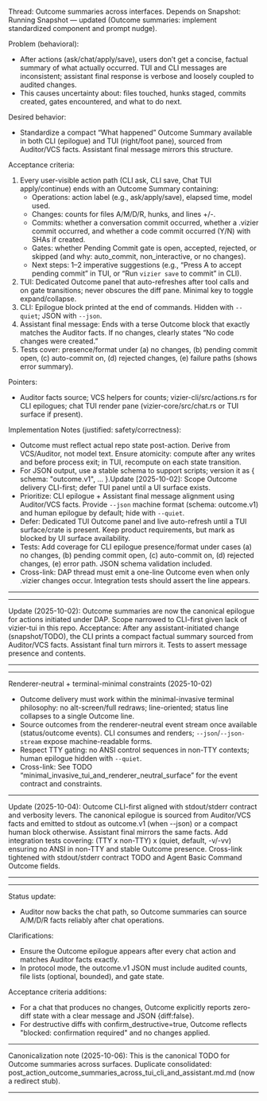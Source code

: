 Thread: Outcome summaries across interfaces. Depends on Snapshot: Running Snapshot — updated (Outcome summaries: implement standardized component and prompt nudge).

Problem (behavioral):
- After actions (ask/chat/apply/save), users don’t get a concise, factual summary of what actually occurred. TUI and CLI messages are inconsistent; assistant final response is verbose and loosely coupled to audited changes.
- This causes uncertainty about: files touched, hunks staged, commits created, gates encountered, and what to do next.

Desired behavior:
- Standardize a compact “What happened” Outcome Summary available in both CLI (epilogue) and TUI (right/foot pane), sourced from Auditor/VCS facts. Assistant final message mirrors this structure.

Acceptance criteria:
1) Every user-visible action path (CLI ask, CLI save, Chat TUI apply/continue) ends with an Outcome Summary containing:
   - Operations: action label (e.g., ask/apply/save), elapsed time, model used.
   - Changes: counts for files A/M/D/R, hunks, and lines +/-.
   - Commits: whether a conversation commit occurred, whether a .vizier commit occurred, and whether a code commit occurred (Y/N) with SHAs if created.
   - Gates: whether Pending Commit gate is open, accepted, rejected, or skipped (and why: auto_commit, non_interactive, or no changes).
   - Next steps: 1–2 imperative suggestions (e.g., “Press A to accept pending commit” in TUI, or “Run `vizier save` to commit” in CLI).
2) TUI: Dedicated Outcome panel that auto-refreshes after tool calls and on gate transitions; never obscures the diff pane. Minimal key to toggle expand/collapse.
3) CLI: Epilogue block printed at the end of commands. Hidden with `--quiet`; JSON with `--json`.
4) Assistant final message: Ends with a terse Outcome block that exactly matches the Auditor facts. If no changes, clearly states “No code changes were created.”
5) Tests cover: presence/format under (a) no changes, (b) pending commit open, (c) auto-commit on, (d) rejected changes, (e) failure paths (shows error summary).

Pointers:
- Auditor facts source; VCS helpers for counts; vizier-cli/src/actions.rs for CLI epilogues; chat TUI render pane (vizier-core/src/chat.rs or TUI surface if present).

Implementation Notes (justified: safety/correctness):
- Outcome must reflect actual repo state post-action. Derive from VCS/Auditor, not model text. Ensure atomicity: compute after any writes and before process exit; in TUI, recompute on each state transition.
- For JSON output, use a stable schema to support scripts; version it as { schema: "outcome.v1", ... }.Update [2025-10-02]: Scope Outcome delivery CLI-first; defer TUI panel until a UI surface exists.
- Prioritize: CLI epilogue + Assistant final message alignment using Auditor/VCS facts. Provide `--json` machine format (schema: outcome.v1) and human epilogue by default; hide with `--quiet`.
- Defer: Dedicated TUI Outcome panel and live auto-refresh until a TUI surface/crate is present. Keep product requirements, but mark as blocked by UI surface availability.
- Tests: Add coverage for CLI epilogue presence/format under cases (a) no changes, (b) pending commit open, (c) auto-commit on, (d) rejected changes, (e) error path. JSON schema validation included.
- Cross-link: DAP thread must emit a one-line Outcome even when only .vizier changes occur. Integration tests should assert the line appears.


---


---
Update (2025-10-02): Outcome summaries are now the canonical epilogue for actions initiated under DAP. Scope narrowed to CLI-first given lack of vizier-tui in this repo. Acceptance: After any assistant-initiated change (snapshot/TODO), the CLI prints a compact factual summary sourced from Auditor/VCS facts. Assistant final turn mirrors it. Tests to assert message presence and contents.


---


---
Renderer-neutral + terminal-minimal constraints (2025-10-02)
- Outcome delivery must work within the minimal-invasive terminal philosophy: no alt-screen/full redraws; line-oriented; status line collapses to a single Outcome line.
- Source outcomes from the renderer-neutral event stream once available (status/outcome events). CLI consumes and renders; `--json`/`--json-stream` expose machine-readable forms.
- Respect TTY gating: no ANSI control sequences in non-TTY contexts; human epilogue hidden with `--quiet`.
- Cross-link: See TODO “minimal_invasive_tui_and_renderer_neutral_surface” for the event contract and constraints.


---

Update (2025-10-04): Outcome CLI-first aligned with stdout/stderr contract and verbosity levers. The canonical epilogue is sourced from Auditor/VCS facts and emitted to stdout as outcome.v1 (when --json) or a compact human block otherwise. Assistant final mirrors the same facts. Add integration tests covering: (TTY x non-TTY) x (quiet, default, -v/-vv) ensuring no ANSI in non-TTY and stable Outcome presence. Cross-link tightened with stdout/stderr contract TODO and Agent Basic Command Outcome fields.

---


---
Status update:
- Auditor now backs the chat path, so Outcome summaries can source A/M/D/R facts reliably after chat operations.

Clarifications:
- Ensure the Outcome epilogue appears after every chat action and matches Auditor facts exactly.
- In protocol mode, the outcome.v1 JSON must include audited counts, file lists (optional, bounded), and gate state.

Acceptance criteria additions:
- For a chat that produces no changes, Outcome explicitly reports zero-diff state with a clear message and JSON {diff:false}.
- For destructive diffs with confirm_destructive=true, Outcome reflects "blocked: confirmation required" and no changes applied.


---

Canonicalization note (2025-10-06): This is the canonical TODO for Outcome summaries across surfaces. Duplicate consolidated: post_action_outcome_summaries_across_tui_cli_and_assistant.md.md (now a redirect stub).

---

